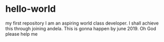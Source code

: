 # hello-world
my first repository
I am an aspiring world class developer.
I shall achieve this through joining andela.
This is gonna happen by june 2019.
Oh God please help me
